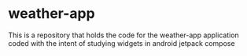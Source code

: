 # weather-app
This is a repository that holds the code for the weather-app application coded with the intent of studying widgets in android jetpack compose
